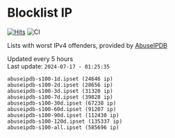 # Blocklist IP

[![Hits](https://hits.seeyoufarm.com/api/count/incr/badge.svg?url=https%3A%2F%2Fgithub.com%2Fborestad%2Fblocklist-ip%2F&count_bg=%2379C83D&title_bg=%23555555&icon=&icon_color=%23E7E7E7&title=hits&edge_flat=false)](https://hits.seeyoufarm.com)  ![CI](https://img.shields.io/github/workflow/status/borestad/blocklist-ip/CI?style=flat-square)

Lists with worst IPv4 offenders, provided by [AbuseIPDB](https://www.abuseipdb.com/)

<!-- FOOTER-PLACEHOLDER -->
Updated every 5 hours<br>
Last update: `2024-07-17 - 01:25:35`
```
abuseipdb-s100-1d.ipset (24646 ip)
abuseipdb-s100-2d.ipset (28656 ip)
abuseipdb-s100-3d.ipset (31320 ip)
abuseipdb-s100-7d.ipset (39828 ip)
abuseipdb-s100-30d.ipset (67238 ip)
abuseipdb-s100-60d.ipset (91207 ip)
abuseipdb-s100-90d.ipset (112430 ip)
abuseipdb-s100-120d.ipset (135337 ip)
abuseipdb-s100-all.ipset (585696 ip)
```
